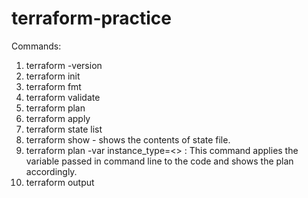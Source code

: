 # terraform-practice

Commands:
1. terraform -version
2. terraform init
3. terraform fmt
4. terraform validate
5. terraform plan
6. terraform apply
7. terraform state list
8. terraform show - shows the contents of state file. 
9. terraform plan -var instance_type=<> : This command applies the variable passed in command line to the code and shows the plan accordingly. 
10. terraform output